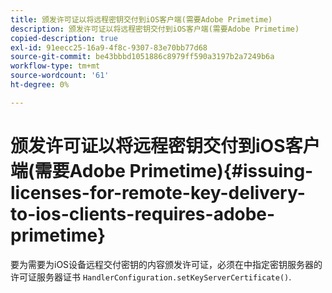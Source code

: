 ```yaml
---
title: 颁发许可证以将远程密钥交付到iOS客户端(需要Adobe Primetime)
description: 颁发许可证以将远程密钥交付到iOS客户端(需要Adobe Primetime)
copied-description: true
exl-id: 91eecc25-16a9-4f8c-9307-83e70bb77d68
source-git-commit: be43bbbd1051886c8979ff590a3197b2a7249b6a
workflow-type: tm+mt
source-wordcount: '61'
ht-degree: 0%

---
```


# 颁发许可证以将远程密钥交付到iOS客户端(需要Adobe Primetime){#issuing-licenses-for-remote-key-delivery-to-ios-clients-requires-adobe-primetime}

要为需要为iOS设备远程交付密钥的内容颁发许可证，必须在中指定密钥服务器的许可证服务器证书 `HandlerConfiguration.setKeyServerCertificate()`.
